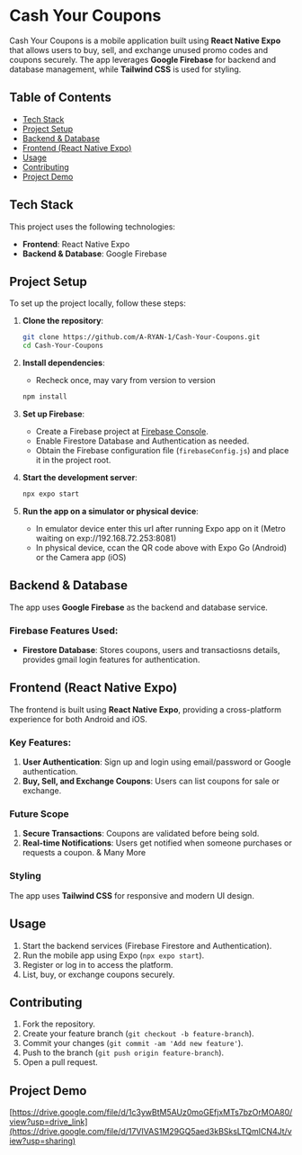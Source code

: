 # Cash Your Coupons

Cash Your Coupons is a mobile application built using **React Native Expo** that allows users to buy, sell, and exchange unused promo codes and coupons securely. The app leverages **Google Firebase** for backend and database management, while **Tailwind CSS** is used for styling.

## Table of Contents

- [Tech Stack](#tech-stack)
- [Project Setup](#project-setup)
- [Backend & Database](#backend--database)
- [Frontend (React Native Expo)](#frontend-react-native-expo)
- [Usage](#usage)
- [Contributing](#contributing)
- [Project Demo](#project-demo)

## Tech Stack

This project uses the following technologies:

- **Frontend**: React Native Expo
- **Backend & Database**: Google Firebase

## Project Setup

To set up the project locally, follow these steps:

1. **Clone the repository**:
    ```bash
    git clone https://github.com/A-RYAN-1/Cash-Your-Coupons.git
    cd Cash-Your-Coupons
    ```

2. **Install dependencies**:
   - Recheck once, may vary from version to version
    ```bash
    npm install
    ```

4. **Set up Firebase**:
    - Create a Firebase project at [Firebase Console](https://console.firebase.google.com/).
    - Enable Firestore Database and Authentication as needed.
    - Obtain the Firebase configuration file (`firebaseConfig.js`) and place it in the project root.

5. **Start the development server**:
    ```bash
    npx expo start
    ```

6. **Run the app on a simulator or physical device**:
   - In emulator device enter this url after running Expo app on it (Metro waiting on exp://192.168.72.253:8081)
   - In physical device, ccan the QR code above with Expo Go (Android) or the Camera app (iOS)

## Backend & Database

The app uses **Google Firebase** as the backend and database service.

### Firebase Features Used:
- **Firestore Database**: Stores coupons, users and transactiosns details, provides gmail login features for authentication.

## Frontend (React Native Expo)

The frontend is built using **React Native Expo**, providing a cross-platform experience for both Android and iOS.

### Key Features:
1. **User Authentication**: Sign up and login using email/password or Google authentication.
2. **Buy, Sell, and Exchange Coupons**: Users can list coupons for sale or exchange.

### Future Scope
1. **Secure Transactions**: Coupons are validated before being sold.
2. **Real-time Notifications**: Users get notified when someone purchases or requests a coupon.
& Many More

### Styling
The app uses **Tailwind CSS** for responsive and modern UI design.

## Usage

1. Start the backend services (Firebase Firestore and Authentication).
2. Run the mobile app using Expo (`npx expo start`).
3. Register or log in to access the platform.
4. List, buy, or exchange coupons securely.

## Contributing

1. Fork the repository.
2. Create your feature branch (`git checkout -b feature-branch`).
3. Commit your changes (`git commit -am 'Add new feature'`).
4. Push to the branch (`git push origin feature-branch`).
5. Open a pull request.

## Project Demo

[https://drive.google.com/file/d/1c3ywBtM5AUz0moGEfjxMTs7bzOrMOA80/view?usp=drive_link](https://drive.google.com/file/d/17VIVAS1M29GQ5aed3kBSksLTQmICN4Jt/view?usp=sharing)
